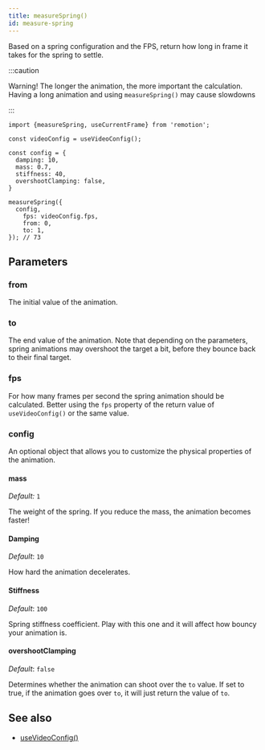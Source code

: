 ```yaml
---
title: measureSpring()
id: measure-spring
---
```


Based on a spring configuration and the FPS, return how long in frame it takes for the spring to settle.


:::caution

Warning! The longer the animation, the more important the calculation.
Having a long animation and using `measureSpring()` may cause slowdowns

:::

```tsx
import {measureSpring, useCurrentFrame} from 'remotion';

const videoConfig = useVideoConfig();
  
const config = {
  damping: 10,
  mass: 0.7,
  stiffness: 40,
  overshootClamping: false,
}

measureSpring({
  config,
	fps: videoConfig.fps,
	from: 0,
	to: 1,
}); // 73
```

## Parameters

### from

The initial value of the animation.

### to

The end value of the animation. Note that depending on the parameters, spring animations may overshoot the target a bit, before they bounce back to their final target.

### fps

For how many frames per second the spring animation should be calculated. Better using the `fps` property of the return value of `useVideoConfig()` or the same value.

### config

An optional object that allows you to customize the physical properties of the animation.

#### mass

_Default:_ `1`

The weight of the spring. If you reduce the mass, the animation becomes faster!

#### Damping

_Default_: `10`

How hard the animation decelerates.

#### Stiffness

_Default_: `100`

Spring stiffness coefficient. Play with this one and it will affect how bouncy your animation is.

#### overshootClamping

_Default_: `false`

Determines whether the animation can shoot over the `to` value. If set to true, if the animation goes over `to`, it will just return the value of `to`.

## See also

- [useVideoConfig()](/docs/use-video-config)
